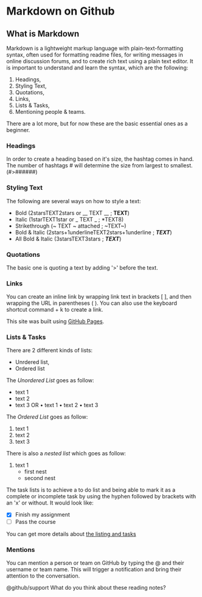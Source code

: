 # Markdown on Github

## What is Markdown

Markdown is a lightweight markup language with plain-text-formatting syntax, often used for formatting readme files, for writing messages in online discussion forums, and to create rich text using a plain text editor. It is important to understand and learn the syntax, which are the following:

1. Headings,
2. Styling Text,
3. Quotations,
4. Links,
5. Lists & Tasks,
6. Mentioning people & teams.

There are a lot more, but for now these are the basic essential ones as a beginner.

### Headings

In order to create a heading based on it's size, the hashtag comes in hand.
The number of hashtags # will determine the size from largest to smallest. (#>######)

### Styling Text

The following are several ways on how  to style a text:

- Bold (2starsTEXT2stars or __ TEXT __ ; **TEXT**)
- Italic (1starTEXT1star or _ TEXT _ ; *TEXT8)
- Strikethrough (~ TEXT ~ attached ; ~TEXT~)
- Bold & Italic (2stars+1underlineTEXT2stars+1underline ; **_TEXT_**)
- All Bold & Italic (3starsTEXT3stars ; ***TEXT***)

### Quotations

The basic one is quoting a text by adding '>' before the text.

### Links

You can create an inline link by wrapping link text in brackets [ ], and then wrapping the URL in parentheses ( ). You can also use the keyboard shortcut command + k to create a link.

This site was built using [GitHub Pages](https://pages.github.com/).

### Lists & Tasks

There are 2 different kinds of lists:

- Unrdered list,
- Ordered list

The *Unordered List* goes as follow:

- text 1
- text 2
- text 3
OR
• text 1
• text 2
• text 3

The *Ordered List* goes as follow:

1. text 1
2. text 2
3. text 3

There is also a *nested list* which goes as follow:

1. text 1
    - first nest
    - second nest

The task lists is to achieve a to do list and being able to mark it as a complete or incomplete task by using the hyphen followed by brackets with an 'x' or without. It would look like:

- [x] Finish my assignment
- [ ] Pass the course

You can get more details about [the listing and tasks](https://docs.github.com/en/free-pro-team@latest/github/managing-your-work-on-github/about-task-lists)

### Mentions

You can mention a person or team on GitHub by typing the @ and their username or team name. This will trigger a notification and bring their attention to the conversation. 

@github/support What do you think about these reading notes?




